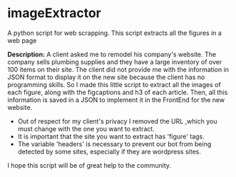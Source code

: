 # imageExtractor
A python script for web scrapping. This script extracts all the figures in a web page


**Description:**
A client asked me to remodel his company's website. The company sells plumbing supplies and they have a large inventory of over 100 items on their site.
The client did not provide me with the information in JSON format to display it on the new site because the client has no programming skills.
So I made this little script to extract all the images of each figure, along with the figcaptions and h3 of each article.
Then, all this information is saved in a JSON to implement it in the FrontEnd for the new website.


- Out of respect for my client's privacy I removed the URL ,which you must change with the one you want to extract.
- It is important that the site you want to extract has 'figure' tags.
- The variable 'headers' is necessary to prevent our bot from being detected by some sites, especially if they are wordpress sites.


I hope this script will be of great help to the community.

